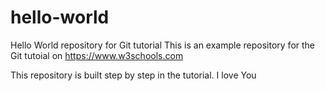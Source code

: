# hello-world
Hello World repository for Git tutorial
This is an example repository for the Git tutoial on https://www.w3schools.com

This repository is built step by step in the tutorial.
I love You

